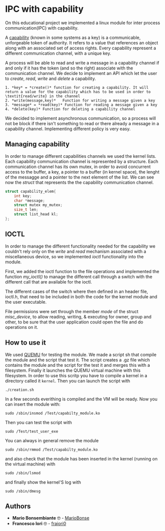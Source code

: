 # IPC with capability
On this educational project we implemented a linux module for inter process communication(IPC) with capability. 

A [capability](https://en.wikipedia.org/wiki/Capability-based_security) (known in some systems as a key) is a communicable, unforgeable token of authority. It refers to a value that references an object along with an associated set of access rights. 
Every capability represent a different communication channel, with a unique key. 

A process will be able to read and write a message in a capability channel if and only if it has the token (and so the right) associate with the communication channel. We decide to implement an API which let the user to _create_, _read_, _write_ and _delete_ a capability. 

    1. *key* = *create()* function for creating a capability. It will return a value for the capability which has to be used in order to \textit{read/write} in the channel
    2. *write(message,key)*   Function for writing a message given a key
    3. *message* = *read(key)* Function for reading a message given a key
    4. *delete(key)* Function for deleting a capability channel

We decided to implement asynchronous communication, so a process will not be block if there isn't something to read or there already a message in a capability channel. Implementing different policy is very easy.

## Managing capability
In order to manage different capabilities channels we used the kernel lists. Each capability communication channel is represented by a structure. Each communication channel has its own mutex, in order to avoid concurrent access to the buffer, a key, a pointer to a buffer (in kernel space), the lenght of the messagge and a pointer to the next element of the list. We can see now the _struct_ that represents the the capability communication channel.

```C
struct capability_elem{
    int key;
    char *message;
    struct mutex my_mutex;
    size_t len;
    struct list_head kl;
};
```

## IOCTL
In order to manage the different functionality needed for the capability we couldn't rely only on the _write_ and _read_ mechanism associated with a miscellaneous device, so we implemented _ioctl_ functionality into the module.

First, we added the ioctl function to the file operations and implemented the function _my_ioctl()_ to manage the different call through a switch with the different call that are available for the ioctl.

The different cases of the switch where then defined in an header file, ioctl.h, that need to be included in both the code for the kernel module and the user executable.

File permissions were set through the member _mode_ of the struct _misc_device_, to allow reading, writing, & executing for owner, group and other, to be sure that the user application could open the file and do operations on it.


## How to use it
We used [QUEMU](https://www.qemu.org/) for testing the module. 
We made a script sh that compile the module and the script that test it. The script creates a .gz file which contains
the module and the script for the test it and 
merges this with a filesystem. Finally it launches the QUEMU virtual machine with this filesystem.
In order to use this scritp you have to compile a kernel in a directory called it `kernel`.
Then you can launch the script with
```
./creation.sh
```
In a few seconds everithing is compiled and the VM will be ready. Now you can insert the module with:
```
sudo /sbin/insmod /Test/capabilty_module.ko
```
Then you can test the script with 
```
sudo /Test/test_user_exe
```
You can always in general remove the module
```
sudo /sbin/rmmod /Test/capabilty_module.ko
```
and also check that the module has been inserted in the kernel (running on the virtual machine) with
```
sudo /sbin/lsmod
```
and finally show the kernel'S log with
```
sudo /sbin/dmesg
```

## Authors

* **Mario Bonsembiante** :nerd_face: - [MarioBonse](https://github.com/MarioBonse)
* **Francesco Iori** :nerd_face: - [fraiori0](https://github.com/fraiori0)


